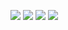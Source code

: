 ![](https://github-profile-summary-cards.vercel.app/api/cards/profile-details?username=Msts-O&theme=github_dark)
![](https://github-profile-summary-cards.vercel.app/api/cards/most-commit-language?username=Msts-O&theme=dracula)
![](https://github-profile-summary-cards.vercel.app/api/cards/productive-time?username=Msts-O&theme=nord_dark)
![](https://github-profile-summary-cards.vercel.app/api/cards/repos-per-language?username=Msts-O&theme=monokai) 

